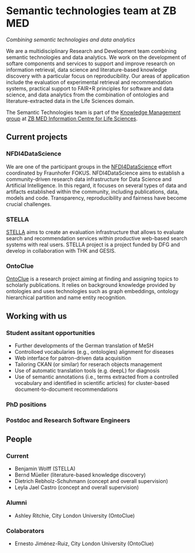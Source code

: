 # Semantic technologies team at ZB MED

_Combining semantic technologies and data analytics_

We are a multidisciplinary Research and Development team combining semantic technologies and data analytics. We work on the development of softare components and services to support and improve research on information retrieval, data science and literature-based knowledge discovery with a particular focus on reproducibility. Our areas of application include the evaluation of experimental retrieval and recommendation systems, practical support to FAIR+R principles for software and data science, and data analytics from the combination of ontologies and literature-extracted data in the Life Sciences domain.

The Semantic Technologies team is part of the [Knowledge Management group](https://www.zbmed.de/en/research/research-at-zb-med/research-knowledge-management/) at [ZB MED Information Centre for Life Sciences](https://www.zbmed.de/en).

## Current projects

### NFDI4DataScience

We are one of the participant groups in the [NFDI4DataScience](https://www.zbmed.de/en/research/current-projects/nfdi4datascience/) effort coordinated by Fraunhofer FOKUS. NFDI4DataScience aims to establish a community-driven research data infrastructure for Data Science and Artificial Intelligence. In this regard, it focuses on several types of data and artifacts established within the community, including publications, data, models and code. Transparency, reproducibility and fairness have become crucial challenges.

### STELLA

[STELLA](https://stella-project.org/) aims to create an evaluation infrastructure that allows to evaluate search and recommendation services within productive web-based search systems with real users. STELLA project is a project funded by DFG and develop in collaboration with THK and GESIS. 

### OntoClue

[OntoClue](https://zbmed-semtec.github.io/ontoclue/)  is a research project aiming at finding and assigning topics to scholarly publications. It relies on background knowledge provided by ontologies and uses technologies such as graph embeddings, ontology hierarchical partition and name entity recognition.

## Working with us 

### Student assitant opportunities

* Further developments of the German translation of MeSH
* Controlloed vocabularies (e.g., ontologies) alignment for diseases
* Web interface for patron-driven data acquisition
* Tailoring CKAN (or similar) for reserach objects management
* Use of automatic translation tools (e.g. deepL) for diagnosis
* Use of semantic annotations (i.e., terms extracted from a controlled vocabulary and identified in scientific articles) for cluster-based document-to-document recommendations

### PhD positions

### Postdoc and Research Software Engineers

## People

### Current
* Benjamin Wolff (STELLA)
* Bernd Müeller (literature-based knowledge discovery)
* Dietrich Rebholz-Schuhmann (concept and overall supervision)
* Leyla Jael Castro (concept and overall supervision)

### Alumni
* Ashley Ritchie, City London University (OntoClue)

### Colaborators
* Ernesto Jiménez-Ruiz, City London University (OntoClue)





